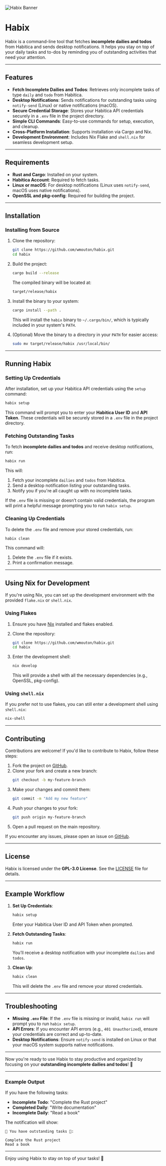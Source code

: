 ![Habix Banner](/images/habix_banner.webp)

# Habix

Habix is a command-line tool that fetches **incomplete dailies and todos** from Habitica and sends desktop notifications. It helps you stay on top of your daily tasks and to-dos by reminding you of outstanding activities that need your attention.

---

## Features

- **Fetch Incomplete Dailies and Todos**: Retrieves only incomplete tasks of type `daily` and `todo` from Habitica.
- **Desktop Notifications**: Sends notifications for outstanding tasks using `notify-send` (Linux) or native notifications (macOS).
- **Secure Credential Storage**: Stores your Habitica API credentials securely in a `.env` file in the project directory.
- **Simple CLI Commands**: Easy-to-use commands for setup, execution, and cleanup.
- **Cross-Platform Installation**: Supports installation via Cargo and Nix.
- **Development Environment**: Includes Nix Flake and `shell.nix` for seamless development setup.

---

## Requirements

- **Rust and Cargo**: Installed on your system.
- **Habitica Account**: Required to fetch tasks.
- **Linux or macOS**: For desktop notifications (Linux uses `notify-send`, macOS uses native notifications).
- **OpenSSL and pkg-config**: Required for building the project.

---

## Installation

### Installing from Source

1. Clone the repository:
   ```sh
   git clone https://github.com/wmouton/habix.git
   cd habix
   ```

2. Build the project:
   ```sh
   cargo build --release
   ```

   The compiled binary will be located at:
   ```sh
   target/release/habix
   ```

3. Install the binary to your system:
   ```sh
   cargo install --path .
   ```

   This will install the `habix` binary to `~/.cargo/bin/`, which is typically included in your system's `PATH`.

4. (Optional) Move the binary to a directory in your `PATH` for easier access:
   ```sh
   sudo mv target/release/habix /usr/local/bin/
   ```

---

## Running Habix

### Setting Up Credentials

After installation, set up your Habitica API credentials using the `setup` command:
```sh
habix setup
```

This command will prompt you to enter your **Habitica User ID** and **API Token**. These credentials will be securely stored in a `.env` file in the project directory.

### Fetching Outstanding Tasks

To fetch **incomplete dailies and todos** and receive desktop notifications, run:
```sh
habix run
```

This will:
1. Fetch your incomplete `dailies` and `todos` from Habitica.
2. Send a desktop notification listing your outstanding tasks.
3. Notify you if you're all caught up with no incomplete tasks.

If the `.env` file is missing or doesn’t contain valid credentials, the program will print a helpful message prompting you to run `habix setup`.

### Cleaning Up Credentials

To delete the `.env` file and remove your stored credentials, run:
```sh
habix clean
```

This command will:
1. Delete the `.env` file if it exists.
2. Print a confirmation message.

---

## Using Nix for Development

If you're using Nix, you can set up the development environment with the provided `flake.nix` or `shell.nix`.

### Using Flakes

1. Ensure you have [Nix](https://nixos.org) installed and flakes enabled.
2. Clone the repository:
   ```sh
   git clone https://github.com/wmouton/habix.git
   cd habix
   ```
3. Enter the development shell:
   ```sh
   nix develop
   ```

   This will provide a shell with all the necessary dependencies (e.g., OpenSSL, pkg-config).

### Using `shell.nix`

If you prefer not to use flakes, you can still enter a development shell using `shell.nix`:
```sh
nix-shell
```

---

## Contributing

Contributions are welcome! If you'd like to contribute to Habix, follow these steps:

1. Fork the project on [GitHub](https://github.com/wmouton/habix).
2. Clone your fork and create a new branch:
   ```sh
   git checkout -b my-feature-branch
   ```
3. Make your changes and commit them:
   ```sh
   git commit -m "Add my new feature"
   ```
4. Push your changes to your fork:
   ```sh
   git push origin my-feature-branch
   ```
5. Open a pull request on the main repository.

If you encounter any issues, please open an issue on [GitHub](https://github.com/wmouton/habix/issues).

---

## License

Habix is licensed under the **GPL-3.0 License**. See the [LICENSE](LICENSE) file for details.

---

## Example Workflow

1. **Set Up Credentials**:
   ```sh
   habix setup
   ```
   Enter your Habitica User ID and API Token when prompted.

2. **Fetch Outstanding Tasks**:
   ```sh
   habix run
   ```
   You’ll receive a desktop notification with your incomplete `dailies` and `todos`.

3. **Clean Up**:
   ```sh
   habix clean
   ```
   This will delete the `.env` file and remove your stored credentials.

---

## Troubleshooting

- **Missing `.env` File**: If the `.env` file is missing or invalid, `habix run` will prompt you to run `habix setup`.
- **API Errors**: If you encounter API errors (e.g., `401 Unauthorized`), ensure your credentials are correct and up-to-date.
- **Desktop Notifications**: Ensure `notify-send` is installed on Linux or that your macOS system supports native notifications.

---

Now you're ready to use Habix to stay productive and organized by focusing on your **outstanding incomplete dailies and todos**! 🚀

---

### Example Output

If you have the following tasks:
- **Incomplete Todo**: "Complete the Rust project"
- **Completed Daily**: "Write documentation"
- **Incomplete Daily**: "Read a book"

The notification will show:
```
🔴 You have outstanding tasks 🔴:

Complete the Rust project
Read a book
```

---

Enjoy using Habix to stay on top of your tasks! 🚀
